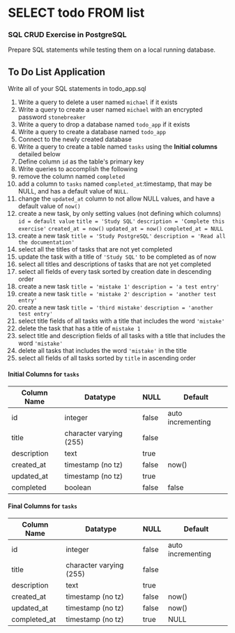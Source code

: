 # SELECT todo FROM list

### SQL CRUD Exercise in PostgreSQL

Prepare SQL statements while testing them on a local running database.

## To Do List Application

Write all of your SQL statements in todo_app.sql

1. Write a query to delete a user named `michael` if it exists
1. Write a query to create a user named `michael` with an encrypted password `stonebreaker`
1. Write a query to drop a database named `todo_app` if it exists
1. Write a query to create a database named `todo_app`
1. Connect to the newly created database
1. Write a query to create a table named `tasks` using the **Initial columns** detailed below
1. Define column `id` as the table's primary key
1. Write queries to accomplish the following
  1. remove the column named `completed`
  1. add a column to `tasks` named `completed_at`:timestamp, that may be NULL, and has a default value of `NULL`.
  1. change the `updated_at` column to not allow NULL values, and have a default value of `now()`
  1. create a new task, by only setting values (not defining which columns)
  `id = default value`
  `title = 'Study SQL'`
  `description = 'Complete this exercise'`
  `created_at = now()`
  `updated_at = now()`
  `completed_at = NULL`
  1. create a new task
  `title = 'Study PostgreSQL'`
  `description = 'Read all the documentation'`
  1. select all the titles of tasks that are not yet completed
  1. update the task with a title of `'Study SQL'` to be completed as of now
  1. select all titles and descriptions of tasks that are not yet completed
  1. select all fields of every task sorted by creation date in descending order
  1. create a new task
  `title = 'mistake 1'`
  `description = 'a test entry'`
  1. create a new task
  `title = 'mistake 2'`
  `description = 'another test entry'`
  1. create a new task
  `title = 'third mistake'`
  `description = 'another test entry'`
  1. select title fields of all tasks with a title that includes the word `'mistake'`
  1. delete the task that has a title of `mistake 1`
  1. select title and description fields of all tasks with a title that includes the word `'mistake'`
  1. delete all tasks that includes the word `'mistake'` in the title
  1. select all fields of all tasks sorted by `title` in ascending order

#### Initial Columns for `tasks`

| Column Name  | Datatype                | NULL  | Default           |
|--------------|-------------------------|-------|-------------------|
| id           | integer                 | false | auto incrementing |
| title        | character varying (255) | false |                   |
| description  | text                    | true  |                   |
| created_at   | timestamp (no tz)       | false | now()             |
| updated_at   | timestamp (no tz)       | true  |                   |
| completed    | boolean                 | false | false             |


#### Final Columns for `tasks`

| Column Name  | Datatype                | NULL  | Default           |
|--------------|-------------------------|-------|-------------------|
| id           | integer                 | false | auto incrementing |
| title        | character varying (255) | false |                   |
| description  | text                    | true  |                   |
| created_at   | timestamp (no tz)       | false | now()             |
| updated_at   | timestamp (no tz)       | false | now()             |
| completed_at | timestamp (no tz)       | true  | NULL              |
